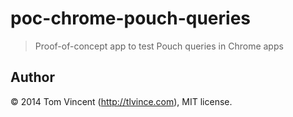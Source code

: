 # poc-chrome-pouch-queries

> Proof-of-concept app to test Pouch queries in Chrome apps

## Author

© 2014 Tom Vincent (http://tlvince.com), MIT license.
